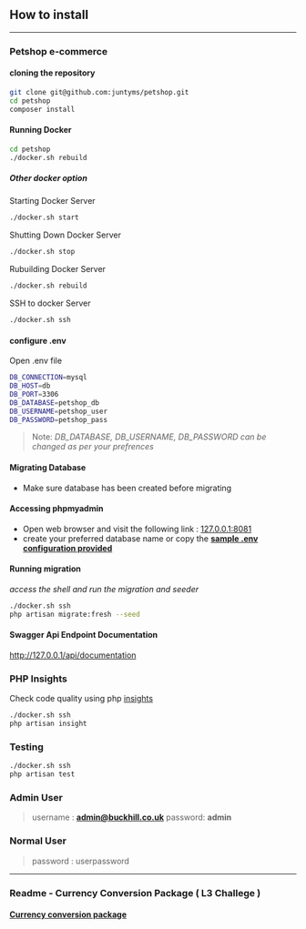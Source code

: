 ## How to install

---

### Petshop e-commerce
#### cloning the repository

```BASH
git clone git@github.com:juntyms/petshop.git
cd petshop
composer install
```

#### Running Docker

```BASH
cd petshop
./docker.sh rebuild
```
##### Other docker option
Starting Docker Server
```BASH
./docker.sh start
```
Shutting Down Docker Server
```BASH
./docker.sh stop
```
Rubuilding Docker Server
```BASH
./docker.sh rebuild
```
SSH to docker Server
```BASH
./docker.sh ssh
```


#### configure .env 
Open .env file
```BASH
DB_CONNECTION=mysql
DB_HOST=db
DB_PORT=3306
DB_DATABASE=petshop_db
DB_USERNAME=petshop_user
DB_PASSWORD=petshop_pass
```
> Note:
>_DB_DATABASE, DB_USERNAME, DB_PASSWORD can be changed as per your prefrences_

#### Migrating Database
- Make sure database has been created before migrating

#### Accessing phpmyadmin
- Open web browser and visit the following link : [127.0.0.1:8081](http://127.0.0.1:8081)
- create your preferred database name or copy the **[sample .env configuration provided](https://github.com/juntyms/petshop#configure-env)**

#### Running migration
_access the shell and run the migration and seeder_
```BASH
./docker.sh ssh
php artisan migrate:fresh --seed
```

#### Swagger Api Endpoint Documentation
http://127.0.0.1/api/documentation

### PHP Insights
Check code quality using php [insights](https://phpinsights.com/)
```BASH
./docker.sh ssh
php artisan insight
```

### Testing
```BASH
./docker.sh ssh
php artisan test
```

### Admin User
>username : **admin@buckhill.co.uk**
>password: **admin**

### Normal User
> password : userpassword 

---

### Readme - Currency Conversion Package ( L3 Challege )
#### [Currency conversion package](/src/packages/juntyms/currencyexchange/readme.md) 
